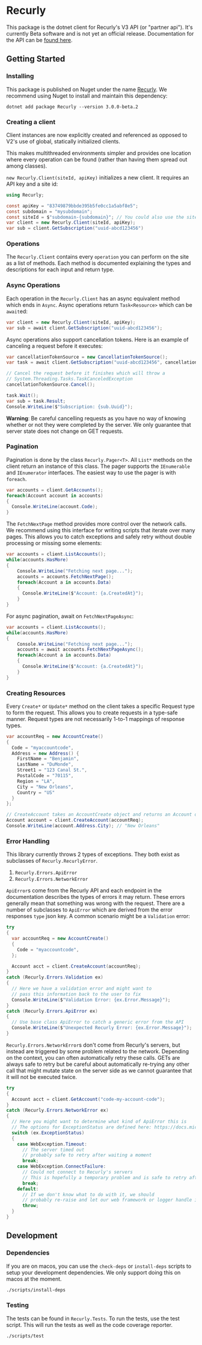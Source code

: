 # Recurly

This package is the dotnet client for Recurly's V3 API (or "partner api"). It's currently Beta software
and is not yet an official release. Documentation for the API can be [found here](https://partner-docs.recurly.com).

## Getting Started

### Installing

This package is published on Nuget under the name [Recurly](https://www.nuget.org/packages/Recurly).
We recommend using Nuget to install and maintain this dependency:

```
dotnet add package Recurly --version 3.0.0-beta.2
```

### Creating a client

Client instances are now explicitly created and referenced as opposed to V2's use of global, statically
initialized clients.

This makes multithreaded environments simpler and provides one location where every
operation can be found (rather than having them spread out among classes).

`new Recurly.Client(siteId, apiKey)` initializes a new client. It requires an API key and a site id:

```csharp
using Recurly;

const apiKey = "83749879bbde395b5fe0cc1a5abf8e5";
const subdomain = "mysubdomain";
const siteId = $"subdomain-{subdomain}"; // You could also use the site's reference id ex: "dqzlv9shi7wa"
var client = new Recurly.Client(siteId, apiKey);
var sub = client.GetSubscription("uuid-abcd123456")
```

### Operations

The `Recurly.Client` contains every `operation` you can perform on the site as a list of methods. Each method is documented explaining
the types and descriptions for each input and return type.

### Async Operations

Each operation in the `Recurly.Client` has an async equivalent method which ends in `Async`. Async operations return `Task<Resource>`
which can be `await`ed:

```csharp
var client = new Recurly.Client(siteId, apiKey);
var sub = await client.GetSubscription("uuid-abcd123456");
```

Async operations also support cancellation tokens. Here is an example of canceling a request before it executes:

```csharp
var cancellationTokenSource = new CancellationTokenSource();
var task = await client.GetSubscription("uuid-abcd123456", cancellationTokenSource.Token);

// Cancel the request before it finishes which will throw a
// System.Threading.Tasks.TaskCanceledException
cancellationTokenSource.Cancel();

task.Wait();
var sub = task.Result;
Console.WriteLine($"Subscription: {sub.Uuid}");
```

**Warning**: Be careful cancelling requests as you have no way of knowing whether or not they were completed
by the server. We only guarantee that server state does not change on GET requests.

### Pagination

Pagination is done by the class `Recurly.Pager<T>`. All `List*` methods on the client return an instance of this class.
The pager supports the `IEnumerable` and `IEnumerator` interfaces. The easiest way to use the pager is with `foreach`.

```csharp
var accounts = client.GetAccounts();
foreach(Account account in accounts)
{
  Console.WriteLine(account.Code);
}
```

The `FetchNextPage` method provides more control over the network calls. We recommend using this
interface for writing scripts that iterate over many pages. This allows you
to catch exceptions and safely retry without double processing or missing some elements:

```csharp
var accounts = client.ListAccounts();
while(accounts.HasMore)
{
    Console.WriteLine("Fetching next page...");
    accounts = accounts.FetchNextPage();
    foreach(Account a in accounts.Data)
    {
      Console.WriteLine($"Account: {a.CreatedAt}");
    }
}
```

For async pagination, await on `FetchNextPageAsync`:

```csharp
var accounts = client.ListAccounts();
while(accounts.HasMore)
{
    Console.WriteLine("Fetching next page...");
    accounts = await accounts.FetchNextPageAsync();
    foreach(Account a in accounts.Data)
    {
      Console.WriteLine($"Account: {a.CreatedAt}");
    }
}
```

### Creating Resources

Every `Create*` or `Update*` method on the client takes a specific Request type to form the request.
This allows you to create requests in a type-safe manner. Request types are not necessarily 1-to-1 mappings of response types.

```csharp
var accountReq = new AccountCreate()
{
  Code = "myaccountcode",
  Address = new Address() {
    FirstName = "Benjamin",
    LastName = "DuMonde",
    Street1 = "123 Canal St.",
    PostalCode = "70115",
    Region = "LA",
    City = "New Orleans",
    Country = "US"
  }
};

// CreateAccount takes an AccountCreate object and returns an Account object
Account account = client.CreateAccount(accountReq);
Console.WriteLine(account.Address.City); // "New Orleans"
```

### Error Handling

This library currently throws 2 types of exceptions. They both exist as subclasses of `Recurly.RecurlyError`.

1. `Recurly.Errors.ApiError`
2. `Recurly.Errors.NetworkError`

`ApiError`s come from the Recurly API and each endpoint in the documentation describes the types of errors it
may return. These errors generally mean that something was wrong with the request. There are a number of subclasses
to `ApiError` which are derived from the error responses `type` json key.  A common scenario might be a `Validation` error:

```csharp
try
{
  var accountReq = new AccountCreate()
  {
    Code = "myaccountcode",
  };

  Account acct = client.CreateAccount(accountReq);
}
catch (Recurly.Errors.Validation ex)
{
  // Here we have a validation error and might want to
  // pass this information back to the user to fix
  Console.WriteLine($"Validation Error: {ex.Error.Message}");
}
catch (Recurly.Errors.ApiError ex)
{
  // Use base class ApiError to catch a generic error from the API
  Console.WriteLine($"Unexpected Recurly Error: {ex.Error.Message}");
}
```

`Recurly.Errors.NetworkError`s don't come from Recurly's servers, but instead are triggered by some problem
related to the network. Depending on the context, you can often automatically retry these calls.
GETs are always safe to retry but be careful about automatically re-trying any other call that might mutate state on the server side
as we cannot guarantee that it will not be executed twice.

```csharp
try
{
  Account acct = client.GetAccount("code-my-account-code");
}
catch (Recurly.Errors.NetworkError ex)
{
  // Here you might want to determine what kind of ApiError this is
  // The options for ExceptionStatus are defined here: https://docs.microsoft.com/en-us/dotnet/api/system.net.webexceptionstatus
  switch (ex.ExceptionStatus)
  {
    case WebException.Timeout:
      // The server timed out
      // probably safe to retry after waiting a moment
      break;
    case WebException.ConnectFailure:
      // Could not connect to Recurly's servers
      // This is hopefully a temporary problem and is safe to retry after waiting a moment
      break;
    default:
      // If we don't know what to do with it, we should
      // probably re-raise and let our web framework or logger handle it
      throw;
  }
}
```

## Development

### Dependencies

If you are on macos, you can use the `check-deps` or `install-deps` scripts to setup your development
dependencies. We only support doing this on macos at the moment.

```bash
./scripts/install-deps
```

### Testing

The tests can be found in `Recurly.Tests`. To run the tests, use the test script. This
will run the tests as well as the code coverage reporter.

```bash
./scripts/test
```
